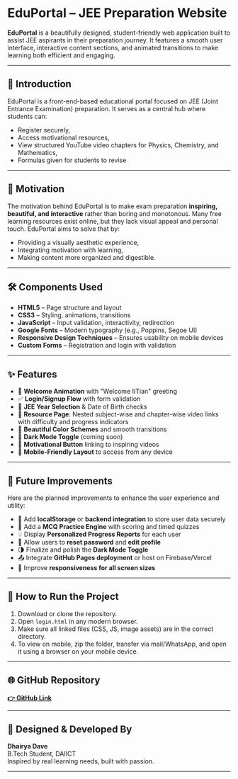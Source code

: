 # EduPortal – JEE Preparation Website

**EduPortal** is a beautifully designed, student-friendly web application built to assist JEE aspirants in their preparation journey. It features a smooth user interface, interactive content sections, and animated transitions to make learning both efficient and engaging.

---

## 📘 Introduction

EduPortal is a front-end-based educational portal focused on JEE (Joint Entrance Examination) preparation. It serves as a central hub where students can:
- Register securely,
- Access motivational resources,
- View structured YouTube video chapters for Physics, Chemistry, and Mathematics,
- Formulas given for students to revise

---

## 🎯 Motivation

The motivation behind EduPortal is to make exam preparation **inspiring, beautiful, and interactive** rather than boring and monotonous. Many free learning resources exist online, but they lack visual appeal and personal touch. EduPortal aims to solve that by:
- Providing a visually aesthetic experience,
- Integrating motivation with learning,
- Making content more organized and digestible.

---

## 🛠️ Components Used

- **HTML5** – Page structure and layout
- **CSS3** – Styling, animations, transitions
- **JavaScript** – Input validation, interactivity, redirection
- **Google Fonts** – Modern typography (e.g., Poppins, Segoe UI)
- **Responsive Design Techniques** – Ensures usability on mobile devices
- **Custom Forms** – Registration and login with validation


---

## ✨ Features

- 🎉 **Welcome Animation** with "Welcome IITian" greeting
- ✅ **Login/Signup Flow** with form validation
- 📌 **JEE Year Selection** & Date of Birth checks
- 🧠 **Resource Page**: Nested subject-wise and chapter-wise video links with difficulty and progress indicators
- 🌈 **Beautiful Color Schemes** and smooth transitions
- 🌙 **Dark Mode Toggle** (coming soon)
- 💬 **Motivational Button** linking to inspiring videos
- 📱 **Mobile-Friendly Layout** to access from any device

---

## 🚀 Future Improvements

Here are the planned improvements to enhance the user experience and utility:

- 🔐 Add **localStorage** or **backend integration** to store user data securely
- 🎯 Add a **MCQ Practice Engine** with scoring and timed quizzes
- 💡 Display **Personalized Progress Reports** for each user
- 🔁 Allow users to **reset password** and **edit profile**
- 🌗 Finalize and polish the **Dark Mode Toggle**
- 📤 Integrate **GitHub Pages deployment** or host on Firebase/Vercel
- 📱 Improve **responsiveness for all screen sizes**

---

## 📎 How to Run the Project

1. Download or clone the repository.
2. Open `login.html` in any modern browser.
3. Make sure all linked files (CSS, JS, image assets) are in the correct directory.
4. To view on mobile, zip the folder, transfer via mail/WhatsApp, and open it using a browser on your mobile device.

---

## 🌐 GitHub Repository
 
**[👉 GitHub Link](https://dhairyadave08.github.io/EduPortal/)** 

---

## 🧠 Designed & Developed By

**Dhairya Dave**  
B.Tech Student, DAIICT  
Inspired by real learning needs, built with passion.

---

